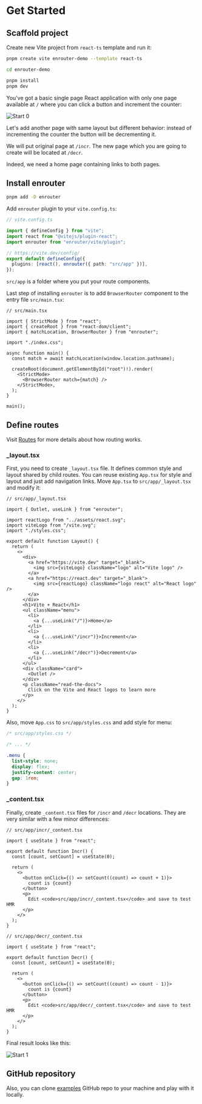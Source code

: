 # Get Started

## Scaffold project

Create new Vite project from `react-ts` template and run it:

```bash
pnpm create vite enrouter-demo --template react-ts

cd enrouter-demo

pnpm install
pnpm dev
```

You've got a basic single page React application with only one page
available at `/` where you can click a button and increment the counter:

![Start 0](/start-0.png "Start 0")

Let's add another page with same layout but different behavior: instead of
incrementing the counter the button will be decrementing it.

We will put original page at `/incr`.
The new page which you are going to create will be located at `/decr`.

Indeed, we need a home page containing links to both pages.

## Install enrouter

```bash
pnpm add -D enrouter
```

Add `enrouter` plugin to your `vite.config.ts`:

```ts
// vite.config.ts

import { defineConfig } from "vite";
import react from "@vitejs/plugin-react";
import enrouter from "enrouter/vite/plugin";

// https://vite.dev/config/
export default defineConfig({
  plugins: [react(), enrouter({ path: "src/app" })],
});
```

`src/app` is a folder where you put your route components.

Last step of installing `enrouter` is to add `BrowserRouter` component to the
entry file `src/main.tsx`:

```tsx
// src/main.tsx

import { StrictMode } from "react";
import { createRoot } from "react-dom/client";
import { matchLocation, BrowserRouter } from "enrouter";

import "./index.css";

async function main() {
  const match = await matchLocation(window.location.pathname);

  createRoot(document.getElementById("root")!).render(
    <StrictMode>
      <BrowserRouter match={match} />
    </StrictMode>,
  );
}

main();
```

## Define routes

Visit [Routes](/docs/routes) for more details about how routing works.

### \_layout.tsx

First, you need to create `_layout.tsx` file.
It defines common style and layout shared by child routes.
You can reuse existing `App.tsx` for style and layout and just add navigation
links.
Move `App.tsx` to `src/app/_layout.tsx` and modify it:

```tsx
// src/app/_layout.tsx

import { Outlet, useLink } from "enrouter";

import reactLogo from "../assets/react.svg";
import viteLogo from "/vite.svg";
import "./styles.css";

export default function Layout() {
  return (
    <>
      <div>
        <a href="https://vite.dev" target="_blank">
          <img src={viteLogo} className="logo" alt="Vite logo" />
        </a>
        <a href="https://react.dev" target="_blank">
          <img src={reactLogo} className="logo react" alt="React logo" />
        </a>
      </div>
      <h1>Vite + React</h1>
      <ul className="menu">
        <li>
          <a {...useLink("/")}>Home</a>
        </li>
        <li>
          <a {...useLink("/incr")}>Increment</a>
        </li>
        <li>
          <a {...useLink("/decr")}>Decrement</a>
        </li>
      </ul>
      <div className="card">
        <Outlet />
      </div>
      <p className="read-the-docs">
        Click on the Vite and React logos to learn more
      </p>
    </>
  );
}
```

Also, move `App.css` to `src/app/styles.css` and add style for menu:

```css
/* src/app/styles.css */

/* ... */

.menu {
  list-style: none;
  display: flex;
  justify-content: center;
  gap: 1rem;
}
```

### \_content.tsx

Finally, create `_content.tsx` files for `/incr` and `/decr` locations.
They are very similar with a few minor differences:

```tsx
// src/app/incr/_content.tsx

import { useState } from "react";

export default function Incr() {
  const [count, setCount] = useState(0);

  return (
    <>
      <button onClick={() => setCount((count) => count + 1)}>
        count is {count}
      </button>
      <p>
        Edit <code>src/app/incr/_content.tsx</code> and save to test HMR
      </p>
    </>
  );
}
```

```tsx
// src/app/decr/_content.tsx

import { useState } from "react";

export default function Decr() {
  const [count, setCount] = useState(0);

  return (
    <>
      <button onClick={() => setCount((count) => count - 1)}>
        count is {count}
      </button>
      <p>
        Edit <code>src/app/decr/_content.tsx</code> and save to test HMR
      </p>
    </>
  );
}
```

Final result looks like this:

![Start 1](/start-1.png "Start 1")

## GitHub repository

Also, you can clone [examples](https://github.com/eu-ge-ne/enrouter-examples)
GitHub repo to your machine and play with it locally.
